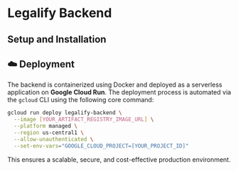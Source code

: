 # Legalify Backend

## Setup and Installation

<!-- Add setup and installation instructions here -->

## ☁️ Deployment

The backend is containerized using Docker and deployed as a serverless application on **Google Cloud Run**. The deployment process is automated via the `gcloud` CLI using the following core command:

```bash
gcloud run deploy legalify-backend \
  --image [YOUR_ARTIFACT_REGISTRY_IMAGE_URL] \
  --platform managed \
  --region us-central1 \
  --allow-unauthenticated \
  --set-env-vars="GOOGLE_CLOUD_PROJECT=[YOUR_PROJECT_ID]"
```

This ensures a scalable, secure, and cost-effective production environment.

```